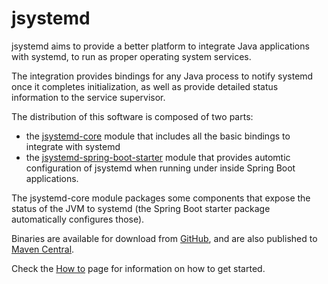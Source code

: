 # jsystemd

jsystemd aims to provide a better platform to integrate Java applications with systemd, to run as proper operating system services.

The integration provides bindings for any Java process to notify systemd once it completes initialization, as well
as provide detailed status information to the service supervisor.

The distribution of this software is composed of two parts:

* the [jsystemd-core](jsystemd-core/index.html) module that includes all the basic bindings to integrate with systemd
* the [jsystemd-spring-boot-starter](jsystemd-spring-boot-starter/index.html) module that provides automtic configuration of jsystemd when running under
inside Spring Boot applications.

The jsystemd-core module packages some components that expose the status of the JVM to systemd (the Spring Boot starter package automatically configures those).

Binaries are available for download from [GitHub](https://github.com/jpmsilva/jsystemd/releases),
and are also published to [Maven Central](https://search.maven.org/#search%7Cga%7C1%7Cg%3A%22com.github.jpmsilva.jsystemd%22).

Check the [How to](howto.html) page for information on how to get started.

